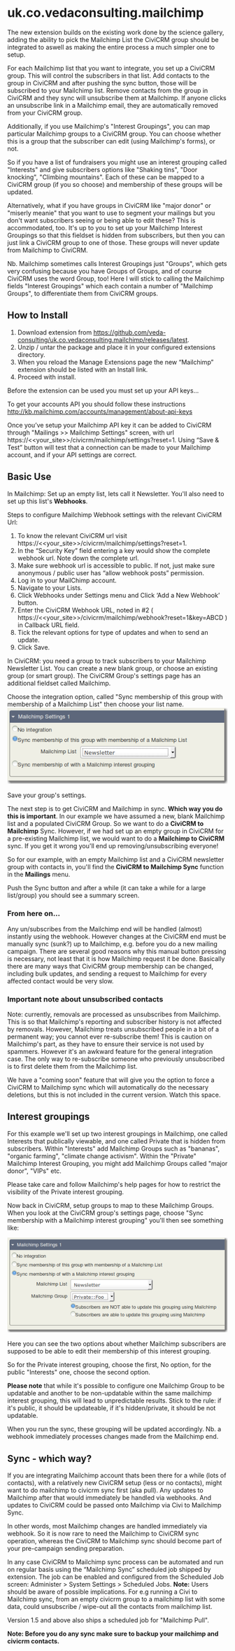 uk.co.vedaconsulting.mailchimp
==============================

The new extension builds on the existing work done by the science gallery, adding the ability to pick the Mailchimp List the CiviCRM group should be integrated to aswell as making the entire process a much simpler one to setup.

For each Mailchimp list that you want to integrate, you set up a CiviCRM group.
This will control the subscribers in that list. Add contacts to the group in
CiviCRM and after pushing the sync button, those will be subscribed to your Mailchimp
list. Remove contacts from the group in CiviCRM and they sync will unsubscribe
them at Mailchimp. If anyone clicks an unsubscribe link in a Mailchimp email,
they are automatically removed from your CiviCRM group.

Additionally, if you use Mailchimp's "Interest Groupings", you can map particular
Mailchimp groups to a CiviCRM group. You can choose whether this is a group that the
subscriber can edit (using Mailchimp's forms), or not.

So if you have a list of fundraisers you might use an interest grouping called
"Interests" and give subscribers options like "Shaking tins", "Door knocking",
"Climbing mountains".  Each of these can be mapped to a CiviCRM group (if you
so choose) and membership of these groups will be updated.

Alternatively, what if you have groups in CiviCRM like "major donor" or
"miserly meanie" that you want to use to segment your mailings but you don't
want subscribers seeing or being able to edit these? This is accommodated, too.
It's up to you to set up your Mailchimp Interest Groupings so that this fieldset
is hidden from subscribers, but then you can just link a CiviCRM group to
one of those. These groups will never update from Mailchimp to CiviCRM.

Nb. Mailchimp sometimes calls Interest Groupings just "Groups", which gets
very confusing because you have Groups of Groups, and of course CiviCRM uses
the word Group, too! Here I will stick to calling the Mailchimp fields
"Interest Groupings" which each contain a number of "Mailchimp Groups", to
differentiate them from CiviCRM groups.

## How to Install

1. Download extension from https://github.com/veda-consulting/uk.co.vedaconsulting.mailchimp/releases/latest.
2. Unzip / untar the package and place it in your configured extensions directory.
3. When you reload the Manage Extensions page the new “Mailchimp” extension should be listed with an Install link.
4. Proceed with install.

Before the extension can be used you must set up your API keys...

To get your accounts API you should follow these instructions http://kb.mailchimp.com/accounts/management/about-api-keys

Once you’ve setup your Mailchimp API key it can be added to CiviCRM through "Mailings >> Mailchimp Settings" screen, with url https://<<your_site>>/civicrm/mailchimp/settings?reset=1. Using “Save & Test” button will test that a connection can be made to your Mailchimp account, and if your API settings are correct.

## Basic Use

In Mailchimp: Set up an empty list, lets call it Newsletter. You'll also need
to set up this list's **Webhooks**.

Steps to configure Mailchimp Webhook settings with the relevant CiviCRM Url:  
1. To know the relevant CiviCRM url visit https://<<your_site>>/civicrm/mailchimp/settings?reset=1.  
2. In the “Security Key” field entering a key would show the complete webhook url. Note down the complete url.  
3. Make sure webhook url is accessible to public. If not, just make sure anonymous / public user has “allow webhook posts” permission.  
4. Log in to your MailChimp account.  
5. Navigate to your Lists.  
6. Click Webhooks under Settings menu and Click ‘Add a New Webhook’ button.  
7. Enter the CiviCRM Webhook URL, noted in #2 ( https://<<your_site>>/civicrm/mailchimp/webhook?reset=1&key=ABCD ) in Callback URL field.  
8. Tick the relevant options for type of updates and when to send an update.  
9. Click Save.      

In CiviCRM: you need a group to track subscribers to your Mailchimp Newsletter
List. You can create a new blank group, or choose an existing group (or smart
group). The CiviCRM Group's settings page has an additional fieldset called
Mailchimp.

Choose the integration option, called "Sync membership of this group with membership of a Mailchimp List" then choose your list name.
![Screenshot of integration options](images/group-config-form-1.png)

Save your group's settings.

The next step is to get CiviCRM and Mailchimp in sync. **Which way you do this
is important**. In our example we have assumed a new, blank Mailchimp list and
a populated CiviCRM Group. So we want to do a **CiviCRM to Mailchimp** Sync.
However, if we had set up an empty group in CiviCRM for a pre-existing
Mailchimp list, we would want to do a **Mailchimp to CiviCRM** sync. If you get
it wrong you'll end up removing/unsubscribing everyone!

So for our example, with an empty Mailchimp list and a CiviCRM newsletter group
with contacts in, you'll find the **CiviCRM to Mailchimp Sync** function in the
**Mailings** menu.

Push the Sync button and after a while (it can take a while for a large
list/group) you should see a summary screen.

### From here on...

Any un/subscribes from the Mailchimp end will be handled (almost) instantly
using the webhook. However changes at the CiviCRM end must be manually sync
(sunk?) up to Mailchimp, e.g. before you do a new mailing campaign. There are
several good reasons why this manual button pressing is necessary, not least
that it is how Mailchimp request it be done. Basically there are many ways
that CiviCRM group membership can be changed, including bulk updates, and
sending a request to Mailchimp for every affected contact would be very slow.

### Important note about unsubscribed contacts

Note: currently, removals are processed as unsubscribes from Mailchimp. This is
so that Mailchimp's reporting and subscriber history is not affected by
removals. However, Mailchimp treats unsubscribed people in a bit of a permanent
way; you cannot ever re-subscribe them! This is caution on Mailchimp's part, as
they have to ensure their service is not used by spammers. However it's an awkward
feature for the general integration case. The only way to re-subscribe someone
who previously unsubscribed is to first delete them from the Mailchimp list.

We have a "coming soon" feature that will give you the option to force
a CiviCRM to Mailchimp sync which will automatically do the necessary deletions,
but this is not included in the current version. Watch this space.

## Interest groupings

For this example we'll set up two interest groupings in Mailchimp, one called
Interests that publically viewable, and one called Private that is hidden from
subscribers. Within "Interests" add Mailchimp Groups such as "bananas",
"organic farming", "climate change activism". Within the "Private" Mailchimp
Interest Grouping, you might add Mailchimp Groups called "major donor", "VIPs"
etc.

Please take care and follow Mailchimp's help pages for how to restrict the
visibility of the Private interest grouping.

Now back in CiviCRM, setup groups to map to these Mailchimp Groups. When you
look at the CiviCRM group's settings page, choose "Sync membership with a
Mailchimp interest grouping" you'll then see something like:

![Screenshot of integration options](images/group-config-form-2.png)

Here you can see the two options about whether Mailchimp subscribers are supposed
to be able to edit their membership of this interest grouping.

So for the Private interest grouping, choose the first, No option, for the
public "Interests" one, choose the second option.

**Please note** that while it's possible to configure one Mailchimp Group to be
updatable and another to be non-updatable within the same mailchimp interest
grouping, this will lead to unpredictable results. Stick to the rule: if it's
public, it should be updateable, if it's hidden/private, it should be not
updatable.

When you run the sync, these grouping will be updated accordingly. Nb. a webhook
immediately processes changes made from the Mailchimp end.

## Sync - which way?

If you are integrating Mailchimp account thats been there for a while (lots of contacts), with a relatively new CiviCRM setup (less or no contacts), might want to do mailchimp to civicrm sync first (aka pull). Any updates to Mailchimp after that would immediately be handled via webhooks. And updates to CiviCRM could be passed onto Mailchimp via Civi to Mailchimp Sync.

In other words, most Mailchimp changes are handled immediately via webhook. So it is now rare to need the Mailchimp to CiviCRM sync operation, whereas the CiviCRM to Mailchimp sync should become part of your pre-campaign sending preparation.

In any case CiviCRM to Mailchimp sync process can be automated and run on regular basis using the “Mailchimp Sync” scheduled job shipped by extension. The job can be enabled and configured from the Scheduled Job screen: Administer > System Settings > Scheduled Jobs. **Note:** Users should be aware of possible implications. For e.g running a Civi to Mailchimp sync, from an empty civicrm group to a mailchimp list with some data, could unsubscribe / wipe-out all the contacts from mailchimp list. 

Version 1.5 and above also ships a scheduled job for "Mailchimp Pull".  


**Note: Before you do any sync make sure to backup your mailchimp and civicrm contacts.**  
